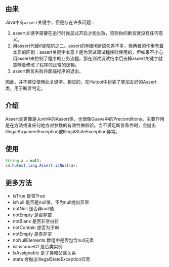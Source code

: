 ## 由来
Java中有`assert`关键字，但是存在许多问题：
1. assert关键字需要在运行时候显式开启才能生效，否则你的断言就没有任何意义。
2. 用assert代替if是陷阱之二。assert的判断和if语句差不多，但两者的作用有着本质的区别：assert关键字本意上是为测试调试程序时使用的，但如果不小心用assert来控制了程序的业务流程，那在测试调试结束后去掉assert关键字就意味着修改了程序的正常的逻辑。
3. assert断言失败将面临程序的退出。

因此，并不建议使用此关键字。相应的，在Hutool中封装了更加友好的Assert类，用于断言判定。

## 介绍
Assert类更像是Junit中的Assert类，也很像Guava中的Preconditions，主要作用是在方法或者任何地方对参数的有效性做校验。当不满足断言条件时，会抛出IllegalArgumentException或IllegalStateException异常。

## 使用

```java
String a = null;
cn.hutool.lang.Assert.isNull(a);
```

## 更多方法
- isTrue 是否True
- isNull 是否是null值，不为null抛出异常
- notNull 是否非null值
- notEmpty 是否非空
- notBlank 是否非空白符
- notContain 是否为子串
- notEmpty 是否非空
- noNullElements 数组中是否包含null元素
- isInstanceOf 是否类实例
- isAssignable 是子类和父类关系
- state 会抛出IllegalStateException异常